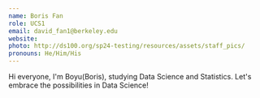 ```yaml
---
name: Boris Fan
role: UCS1
email: david_fan1@berkeley.edu
website: 
photo: http://ds100.org/sp24-testing/resources/assets/staff_pics/
pronouns: He/Him/His
---
```

Hi everyone, I'm Boyu(Boris), studying Data Science and Statistics. Let's embrace the possibilities in Data Science!
